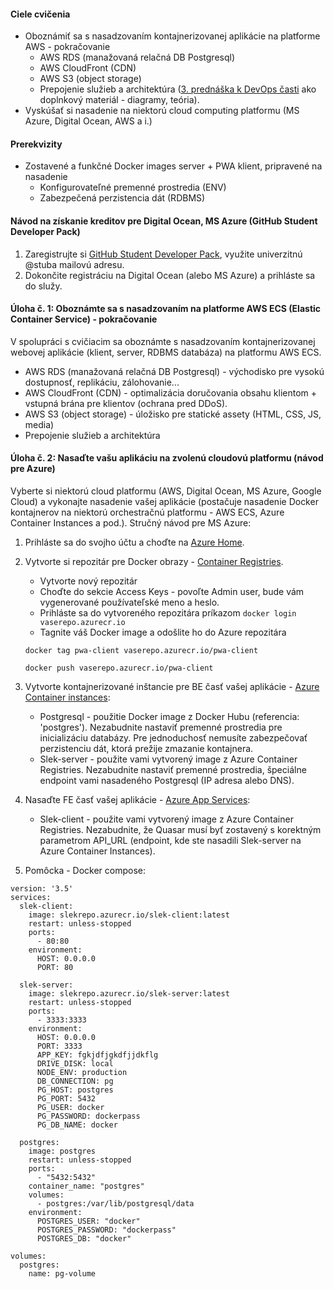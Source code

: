 #### Ciele cvičenia
- Oboznámiť sa s nasadzovaním kontajnerizovanej aplikácie na platforme AWS - pokračovanie
  - AWS RDS (manažovaná relačná DB Postgresql)
  - AWS CloudFront (CDN)
  - AWS S3 (object storage)
  - Prepojenie služieb a architektúra ([3. prednáška k DevOps časti](https://github.com/kurice/vpwa22/blob/main/prednasky/zdroje/6p-devops-03-dostupnost-CDN-CICD-TDD-bezpecnost.pdf) ako doplnkový materiál - diagramy, teória).
- Vyskúšať si nasadenie na niektorú cloud computing platformu (MS Azure, Digital Ocean, AWS a i.)

#### Prerekvizity
- Zostavené a funkčné Docker images server + PWA klient, pripravené na nasadenie
  - Konfigurovateľné premenné prostredia (ENV)
  - Zabezpečená perzistencia dát (RDBMS)

#### Návod na získanie kreditov pre Digital Ocean, MS Azure (GitHub Student Developer Pack)
1. Zaregistrujte si [GitHub Student Developer Pack](https://education.github.com/pack), využite univerzitnú @stuba mailovú adresu.
2. Dokončite registráciu na Digital Ocean (alebo MS Azure) a prihláste sa do služy.

#### Úloha č. 1: Oboznámte sa s nasadzovaním na platforme AWS ECS (Elastic Container Service) - pokračovanie
V spolupráci s cvičiacim sa oboznámte s nasadzovaním kontajnerizovanej webovej aplikácie (klient, server, RDBMS databáza) na platformu AWS ECS.
  - AWS RDS (manažovaná relačná DB Postgresql) - východisko pre vysokú dostupnosť, replikáciu, zálohovanie...
  - AWS CloudFront (CDN) - optimalizácia doručovania obsahu klientom + vstupná brána pre klientov (ochrana pred DDoS).
  - AWS S3 (object storage) - úložisko pre statické assety (HTML, CSS, JS, media)
  - Prepojenie služieb a architektúra

#### Úloha č. 2: Nasaďte vašu aplikáciu na zvolenú cloudovú platformu (návod pre Azure)
Vyberte si niektorú cloud platformu (AWS, Digital Ocean, MS Azure, Google Cloud) a vykonajte nasadenie vašej aplikácie (postačuje nasadenie Docker kontajnerov na niektorú orchestračnú platformu - AWS ECS, Azure Container Instances a pod.).
Stručný návod pre MS Azure:
1. Prihláste sa do svojho účtu a choďte na [Azure Home](https://portal.azure.com).
2. Vytvorte si repozitár pre Docker obrazy - [Container Registries](https://portal.azure.com/#blade/HubsExtension/BrowseResource/resourceType/Microsoft.ContainerRegistry%2Fregistries).
	- Vytvorte nový repozitár
    - Choďte do sekcie Access Keys - povoľte Admin user, bude vám vygenerované používateľské meno a heslo.
    - Prihláste sa do vytvoreného repozitára príkazom 
```docker login vaserepo.azurecr.io```
	- Tagnite váš Docker image a odošlite ho do Azure repozitára

	```docker tag pwa-client vaserepo.azurecr.io/pwa-client```

	```docker push vaserepo.azurecr.io/pwa-client```
    
3. Vytvorte kontajnerizované inštancie pre BE časť vašej aplikácie - [Azure Container instances](https://portal.azure.com/#blade/HubsExtension/BrowseResource/resourceType/Microsoft.ContainerInstance%2FcontainerGroups):
	- Postgresql - použitie Docker image z Docker Hubu (referencia: 'postgres'). Nezabudnite nastaviť premenné prostredia pre inicializáciu databázy. Pre jednoduchosť nemusíte zabezpečovať perzistenciu dát, ktorá prežije zmazanie kontajnera.
    - Slek-server - použite vami vytvorený image z Azure Container Registries. Nezabudnite nastaviť premenné prostredia, špeciálne endpoint vami nasadeného Postgresql (IP adresa alebo DNS).
4. Nasaďte FE časť vašej aplikácie - [Azure App Services](https://portal.azure.com/#blade/HubsExtension/BrowseResource/resourceType/Microsoft.Web%2Fsites):
	- Slek-client - použite vami vytvorený image z Azure Container Registries. Nezabudnite, že Quasar musí byť zostavený s korektným parametrom API_URL (endpoint, kde ste nasadili Slek-server na Azure Container Instances).
5. Pomôcka - Docker compose:
```
version: '3.5'
services:
  slek-client:
    image: slekrepo.azurecr.io/slek-client:latest
    restart: unless-stopped
    ports:
      - 80:80
    environment:
      HOST: 0.0.0.0
      PORT: 80

  slek-server:
    image: slekrepo.azurecr.io/slek-server:latest
    restart: unless-stopped
    ports:
      - 3333:3333
    environment:
      HOST: 0.0.0.0
      PORT: 3333
      APP_KEY: fgkjdfjgkdfjjdkflg
      DRIVE_DISK: local
      NODE_ENV: production
      DB_CONNECTION: pg
      PG_HOST: postgres
      PG_PORT: 5432
      PG_USER: docker
      PG_PASSWORD: dockerpass
      PG_DB_NAME: docker

  postgres:
    image: postgres
    restart: unless-stopped
    ports:
      - "5432:5432"
    container_name: "postgres"
    volumes:
      - postgres:/var/lib/postgresql/data
    environment:
      POSTGRES_USER: "docker"
      POSTGRES_PASSWORD: "dockerpass"
      POSTGRES_DB: "docker"

volumes:
  postgres:
    name: pg-volume
```
